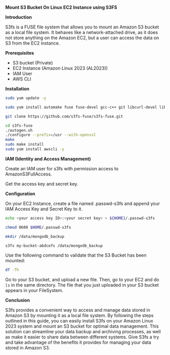 **Mount S3 Bucket On Linux EC2 Instance using S3FS**

**Introduction**

S3fs is a FUSE file system that allows you to mount an Amazon S3 bucket as a local file system. It behaves like a network-attached drive, as it does not store anything on the Amazon EC2, but a user can access the data on S3 from the EC2 instance.

**Prerequisites**

- S3 bucket (Private)
- EC2 Instance (Amazon Linux 2023 (AL2023))
- IAM User
- AWS CLI

**Installation**

```bash
sudo yum update -y

sudo yum install automake fuse fuse-devel gcc-c++ git libcurl-devel libxml2-devel make openssl-devel -y

git clone https://github.com/s3fs-fuse/s3fs-fuse.git

cd s3fs-fuse
./autogen.sh
./configure --prefix=/usr --with-openssl
make
sudo make install
sudo yum install awscli -y
```

**IAM (Identity and Access Management)**

Create an IAM user for s3fs with permission access to AmazonS3FullAccess.

Get the access key and secret key.

**Configuration**

On your EC2 Instance, create a file named .passwd-s3fs and append your IAM Access Key and Secret Key to it.

```bash
echo <your access key ID>:<your secret key> > ${HOME}/.passwd-s3fs

chmod 0600 $HOME/.passwd-s3fs

mkdir /data/mongodb_backup

s3fs my-bucket-abdcefs /data/mongodb_backup
```

Use the following command to validate that the S3 Bucket has been mounted:

```bash
df -Th
```

Go to your S3 bucket, and upload a new file. Then, go to your EC2 and do `ls` in the same directory. The file that you just uploaded in your S3 bucket appears in your FileSystem.

**Conclusion**

S3fs provides a convenient way to access and manage data stored in Amazon S3 by mounting it as a local file system. By following the steps outlined in this guide, you can easily install S3fs on your Amazon Linux 2023 system and mount an S3 bucket for optimal data management. This solution can streamline your data backup and archiving processes, as well as make it easier to share data between different systems. Give S3fs a try and take advantage of the benefits it provides for managing your data stored in Amazon S3.